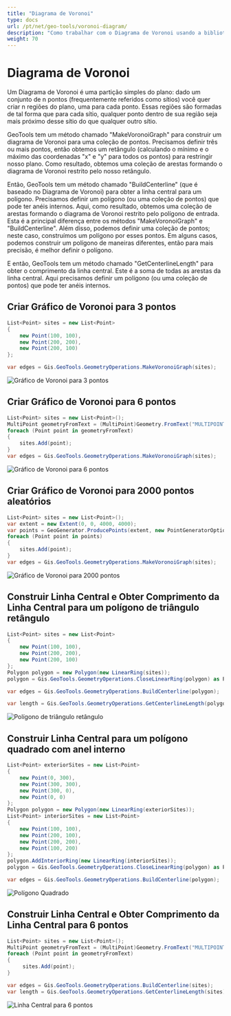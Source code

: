 ```yaml
---
title: "Diagrama de Voronoi"
type: docs
url: /pt/net/geo-tools/voronoi-diagram/
description: "Como trabalhar com o Diagrama de Voronoi usando a biblioteca Aspose.GIS"
weight: 70
---
```


# Diagrama de Voronoi

Um Diagrama de Voronoi é uma partição simples do plano: dado um conjunto de n pontos (frequentemente referidos como sítios) você quer criar n regiões do plano, uma para cada ponto. Essas regiões são formadas de tal forma que para cada sítio, qualquer ponto dentro de sua região seja mais próximo desse sítio do que qualquer outro sítio.

GeoTools tem um método chamado "MakeVoronoiGraph" para construir um diagrama de Voronoi para uma coleção de pontos. Precisamos definir três ou mais pontos, então obtemos um retângulo (calculando o mínimo e o máximo das coordenadas "x" e "y" para todos os pontos) para restringir nosso plano. Como resultado, obtemos uma coleção de arestas formando o diagrama de Voronoi restrito pelo nosso retângulo.

Então, GeoTools tem um método chamado "BuildCenterline" (que é baseado no Diagrama de Voronoi) para obter a linha central para um polígono. Precisamos definir um polígono (ou uma coleção de pontos) que pode ter anéis internos. Aqui, como resultado, obtemos uma coleção de arestas formando o diagrama de Voronoi restrito pelo polígono de entrada. Esta é a principal diferença entre os métodos "MakeVoronoiGraph" e "BuildCenterline". Além disso, podemos definir uma coleção de pontos; neste caso, construímos um polígono por esses pontos. Em alguns casos, podemos construir um polígono de maneiras diferentes, então para mais precisão, é melhor definir o polígono.

E então, GeoTools tem um método chamado "GetCenterlineLength" para obter o comprimento da linha central. Este é a soma de todas as arestas da linha central. Aqui precisamos definir um polígono (ou uma coleção de pontos) que pode ter anéis internos.

## Criar Gráfico de Voronoi para 3 pontos

```csharp
List<Point> sites = new List<Point>
{
    new Point(100, 100),
    new Point(200, 200),
    new Point(200, 100)
};

var edges = Gis.GeoTools.GeometryOperations.MakeVoronoiGraph(sites);
```
![Gráfico de Voronoi para 3 pontos](rightTriangle.map.png)

## Criar Gráfico de Voronoi para 6 pontos

```csharp
List<Point> sites = new List<Point>();
MultiPoint geometryFromText = (MultiPoint)Geometry.FromText("MULTIPOINT ((320 170), (366 246), (530 230), (530 300), (455 277), (490 160))");
foreach (Point point in geometryFromText)
{
    sites.Add(point);
}
var edges = Gis.GeoTools.GeometryOperations.MakeVoronoiGraph(sites);
```
![Gráfico de Voronoi para 6 pontos](test3.map.png)

## Criar Gráfico de Voronoi para 2000 pontos aleatórios

```csharp
List<Point> sites = new List<Point>();
var extent = new Extent(0, 0, 4000, 4000);
var points = GeoGenerator.ProducePoints(extent, new PointGeneratorOptions{ Count = 2000, Seed = 1 });
foreach (Point point in points)
{ 
    sites.Add(point);
}
var edges = Gis.GeoTools.GeometryOperations.MakeVoronoiGraph(sites);
```
![Gráfico de Voronoi para 2000 pontos](test8.map.png)

## Construir Linha Central e Obter Comprimento da Linha Central para um polígono de triângulo retângulo

```csharp
List<Point> sites = new List<Point>
{
    new Point(100, 100),
    new Point(200, 200),
    new Point(200, 100)
};
Polygon polygon = new Polygon(new LinearRing(sites));
polygon = Gis.GeoTools.GeometryOperations.CloseLinearRing(polygon) as Polygon;

var edges = Gis.GeoTools.GeometryOperations.BuildCenterline(polygon);

var length = Gis.GeoTools.GeometryOperations.GetCenterlineLength(polygon);
```
![Polígono de triângulo retângulo](rightTriangle_p.map.png)

## Construir Linha Central para um polígono quadrado com anel interno

```csharp
List<Point> exteriorSites = new List<Point>
{
    new Point(0, 300),
    new Point(300, 300),
    new Point(300, 0),
    new Point(0, 0)
};
Polygon polygon = new Polygon(new LinearRing(exteriorSites));
List<Point> interiorSites = new List<Point>
{
    new Point(100, 100),
    new Point(200, 100),
    new Point(200, 200),
    new Point(100, 200)
};
polygon.AddInteriorRing(new LinearRing(interiorSites));
polygon = Gis.GeoTools.GeometryOperations.CloseLinearRing(polygon) as Polygon;

var edges = Gis.GeoTools.GeometryOperations.BuildCenterline(polygon);
```
![Polígono Quadrado](square_p_2.map.png)

## Construir Linha Central e Obter Comprimento da Linha Central para 6 pontos

```csharp
List<Point> sites = new List<Point>();
MultiPoint geometryFromText = (MultiPoint)Geometry.FromText("MULTIPOINT ((320 170), (366 246), (530 230), (530 300), (455 277), (490 160))");
foreach (Point point in geometryFromText)
{
     sites.Add(point);
}

var edges = Gis.GeoTools.GeometryOperations.BuildCenterline(sites);
var length = Gis.GeoTools.GeometryOperations.GetCenterlineLength(sites);
```
![Linha Central para 6 pontos](test3_c.map.png)
